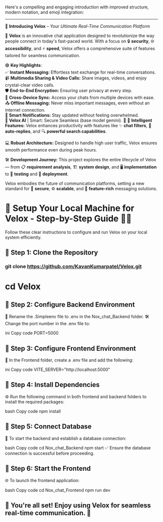 Here's a compelling and engaging introduction with improved structure, modern notation, and emoji integration:  

---

📲 **Introducing Velox** – *Your Ultimate Real-Time Communication Platform*  

🚀 **Velox** is an innovative chat application designed to revolutionize the way people connect in today's fast-paced world. With a focus on 🔒 **security**, 🌐 **accessibility**, and ⚡ **speed**, Velox offers a comprehensive suite of features tailored for seamless communication.

🟣 **Key Highlights**:  
✅ **Instant Messaging:** Effortless text exchange for real-time conversations.  
📹 **Multimedia Sharing & Video Calls:** Share images, videos, and enjoy crystal-clear video calls.  
🛡️ **End-to-End Encryption:** Ensuring user privacy at every step.  
📲 **Cross-Device Sync:** Access your chats from multiple devices with ease.  
📤 **Offline Messaging:** Never miss important messages, even without an internet connection.  
🔔 **Smart Notifications:** Stay updated without feeling overwhelmed.  
💬 **Velox AI** | Smart: Secure Seamless (base model gemini). 🚀
🧠 **Intelligent Features:** Velox enhances productivity with features like ✨ **chat filters**, 🤖 **auto-replies**, and 🔍 **powerful search capabilities**.  

💻 **Robust Architecture:** Designed to handle high user traffic, Velox ensures smooth performance even during peak hours.  

🛠️ **Development Journey:** This project explores the entire lifecycle of Velox — from 📋 **requirement analysis**, 🏗️ **system design**, and 🖥️ **implementation** to 🧪 **testing** and 🚢 **deployment**.  

Velox embodies the future of communication platforms, setting a new standard for 🔐 **secure**, ⚙️ **scalable**, and 🌟 **feature-rich** messaging solutions.

# 🚀 Setup Your Local Machine for Velox - Step-by-Step Guide 🧑‍💻
Follow these clear instructions to configure and run Velox on your local system efficiently.

## 🔹 Step 1: Clone the Repository

### git clone https://github.com/KavanKumarpatel/Velox.git
# cd Velox
## 🔹 Step 2: Configure Backend Environment
📄 Rename the .Simpleenv file to .env in the Nox_chat_Backend folder.
🛠️ Change the port number in the .env file to:

ini
Copy code
PORT=5000
## 🔹 Step 3: Configure Frontend Environment
📄 In the Frontend folder, create a .env file and add the following:

ini
Copy code
VITE_SERVER="http://localhost:5000"
## 🔹 Step 4: Install Dependencies
⚙️ Run the following command in both frontend and backend folders to install the required packages:

bash
Copy code
npm install
## 🔹 Step 5: Connect Database
💾 To start the backend and establish a database connection:

bash
Copy code
cd Nox_chat_Backend
npm start
✅ Ensure the database connection is successful before proceeding.

## 🔹 Step 6: Start the Frontend
🌐 To launch the frontend application:

bash
Copy code
cd Nox_chat_Frontend
npm run dev
## 🎯 You're all set! Enjoy using Velox for seamless real-time communication. 🚀






